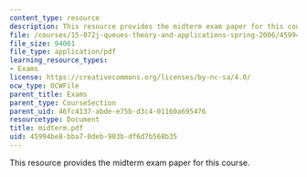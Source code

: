 ```yaml
---
content_type: resource
description: This resource provides the midterm exam paper for this course.
file: /courses/15-072j-queues-theory-and-applications-spring-2006/45994be8bba70deb903bdf6d7b568b35_midterm.pdf
file_size: 94061
file_type: application/pdf
learning_resource_types:
- Exams
license: https://creativecommons.org/licenses/by-nc-sa/4.0/
ocw_type: OCWFile
parent_title: Exams
parent_type: CourseSection
parent_uid: 46fc4137-abde-e75b-d3c4-01160a695476
resourcetype: Document
title: midterm.pdf
uid: 45994be8-bba7-0deb-903b-df6d7b568b35
---
```

This resource provides the midterm exam paper for this course.